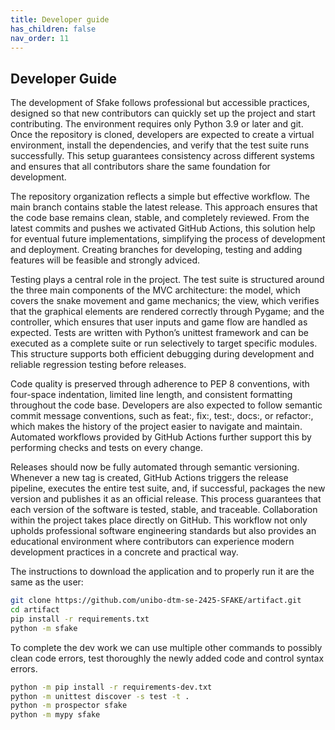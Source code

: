 ```yaml
---
title: Developer guide
has_children: false
nav_order: 11
---
```


## Developer Guide

The development of Sfake follows professional but accessible practices, designed so that new contributors can quickly set up the project and start contributing. The environment requires only Python 3.9 or later and git. Once the repository is cloned, developers are expected to create a virtual environment, install the dependencies, and verify that the test suite runs successfully. This setup guarantees consistency across different systems and ensures that all contributors share the same foundation for development.

The repository organization reflects a simple but effective workflow. The main branch contains stable the latest release. This approach ensures that the code base remains clean, stable, and completely reviewed. From the latest commits and pushes we activated GitHub Actions, this solution help for eventual future implementations, simplifying the process of development and deployment. Creating branches for developing, testing and adding features will be feasible and strongly adviced.

Testing plays a central role in the project. The test suite is structured around the three main components of the MVC architecture: the model, which covers the snake movement and game mechanics; the view, which verifies that the graphical elements are rendered correctly through Pygame; and the controller, which ensures that user inputs and game flow are handled as expected. Tests are written with Python’s unittest framework and can be executed as a complete suite or run selectively to target specific modules. This structure supports both efficient debugging during development and reliable regression testing before releases.

Code quality is preserved through adherence to PEP 8 conventions, with four-space indentation, limited line length, and consistent formatting throughout the code base. Developers are also expected to follow semantic commit message conventions, such as feat:, fix:, test:, docs:, or refactor:, which makes the history of the project easier to navigate and maintain. Automated workflows provided by GitHub Actions further support this by performing checks and tests on every change.

Releases should now be fully automated through semantic versioning. Whenever a new tag is created, GitHub Actions triggers the release pipeline, executes the entire test suite, and, if successful, packages the new version and publishes it as an official release. This process guarantees that each version of the software is tested, stable, and traceable. Collaboration within the project takes place directly on GitHub. This workflow not only upholds professional software engineering standards but also provides an educational environment where contributors can experience modern development practices in a concrete and practical way.

The instructions to download the application and to properly run it are the same as the user:

```sh
git clone https://github.com/unibo-dtm-se-2425-SFAKE/artifact.git
cd artifact
pip install -r requirements.txt
python -m sfake
```

To complete the dev work we can use multiple other commands to possibly clean code errors, test thoroughly the newly added code and control syntax errors.

```sh
python -m pip install -r requirements-dev.txt
python -m unittest discover -s test -t .
python -m prospector sfake           
python -m mypy sfake
```
